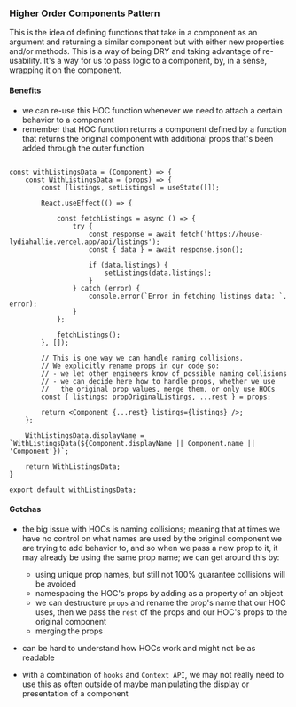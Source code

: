 ### Higher Order Components Pattern

This is the idea of defining functions that take in a component as an argument and
returning a similar component but with either new properties and/or methods.  This
is a way of being DRY and taking advantage of re-usability.  It's a way for us to
pass logic to a component, by, in a sense, wrapping it on the component.

#### Benefits
- we can re-use this HOC function whenever we need to attach a certain behavior to
a component
- remember that HOC function returns a component defined by a function that returns
the original component with additional props that's been added through the outer
function

```

const withListingsData = (Component) => {
    const WithListingsData = (props) => {
        const [listings, setListings] = useState([]);

        React.useEffect(() => {

            const fetchListings = async () => {
                try {
                    const response = await fetch('https://house-lydiahallie.vercel.app/api/listings');
                    const { data } = await response.json();

                    if (data.listings) {
                        setListings(data.listings);
                    }                    
                } catch (error) {
                    console.error(`Error in fetching listings data: `, error);
                }
            };

            fetchListings();
        }, []);

        // This is one way we can handle naming collisions.
        // We explicitly rename props in our code so:
        // - we let other engineers know of possible naming collisions
        // - we can decide here how to handle props, whether we use
        //   the original prop values, merge them, or only use HOCs
        const { listings: propOriginalListings, ...rest } = props;

        return <Component {...rest} listings={listings} />;
    };

    WithListingsData.displayName = `WithListingsData(${Component.displayName || Component.name || 'Component'})`;

    return WithListingsData;
}

export default withListingsData;

```

#### Gotchas
- the big issue with HOCs is naming collisions; meaning that at times we have no
control on what names are used by the original component we are trying to add 
behavior to, and so when we pass a new prop to it, it may already be using
the same prop name; we can get around this by:
   - using unique prop names, but still not 100% guarantee collisions will be avoided
   - namespacing the HOC's props by adding as a property of an object
   - we can destructure `props` and rename the prop's name that our HOC uses, then
   we pass the `rest` of the props and our HOC's props to the original component
   - merging the props

- can be hard to understand how HOCs work and might not be as readable

- with a combination of `hooks` and `Context API`, we may not really need to use
this as often outside of maybe manipulating the display or presentation of a 
component

